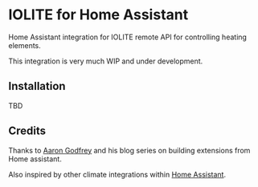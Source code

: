 # IOLITE for Home Assistant

Home Assistant integration for IOLITE remote API for controlling heating elements.

This integration is very much WIP and under development.

## Installation

TBD

## Credits

Thanks to [Aaron Godfrey](https://aarongodfrey.dev/) and his blog series on building extensions from Home assistant.

Also inspired by other climate integrations within [Home Assistant](https://github.com/home-assistant/core).
